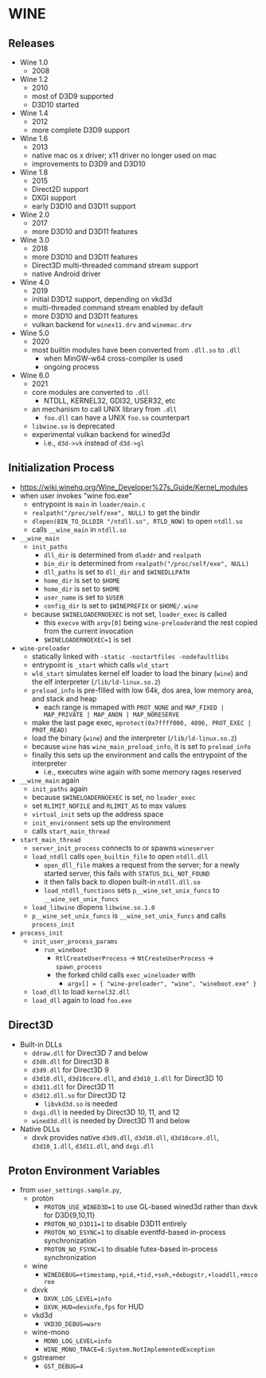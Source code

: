 WINE
====

## Releases

- Wine 1.0
  - 2008
- Wine 1.2
  - 2010
  - most of D3D9 supported
  - D3D10 started
- Wine 1.4
  - 2012
  - more complete D3D9 support
- Wine 1.6
  - 2013
  - native mac os x driver; x11 driver no longer used on mac
  - improvements to D3D9 and D3D10
- Wine 1.8
  - 2015
  - Direct2D support
  - DXGI support
  - early D3D10 and D3D11 support
- Wine 2.0
  - 2017
  - more D3D10 and D3D11 features
- Wine 3.0
  - 2018
  - more D3D10 and D3D11 features
  - Direct3D multi-threaded command stream support
  - native Android driver
- Wine 4.0
  - 2019
  - initial D3D12 support, depending on vkd3d
  - multi-threaded command stream enabled by default
  - more D3D10 and D3D11 features
  - vulkan backend for `winex11.drv` and `winemac.drv`
- Wine 5.0
  - 2020
  - most builtin modules have been converted from `.dll.so` to `.dll`
    - when MinGW-w64 cross-compiler is used
    - ongoing process
- Wine 6.0
  - 2021
  - core modules are converted to `.dll`
    - NTDLL, KERNEL32, GDI32, USER32, etc
  - an mechanism to call UNIX library from `.dll`
    - `foo.dll` can have a UNIX `foo.so` counterpart
  - `libwine.so` is deprecated
  - experimental vulkan backend for wined3d
    - i.e., `d3d->vk` instead of `d3d->gl`

## Initialization Process

- <https://wiki.winehq.org/Wine_Developer%27s_Guide/Kernel_modules>
- when user invokes "wine foo.exe"
  - entrypoint is `main` in `loader/main.c`
  - `realpath("/proc/self/exe", NULL)` to get the bindir
  - `dlopen(BIN_TO_DLLDIR "/ntdll.so", RTLD_NOW)` to open `ntdll.so`
  - calls `__wine_main` in `ntdll.so`
- `__wine_main`
  - `init_paths`
    - `dll_dir` is determined from `dladdr` and `realpath`
    - `bin_dir` is determined from `realpath("/proc/self/exe", NULL)`
    - `dll_paths` is set to `dll_dir` and `$WINEDLLPATH`
    - `home_dir` is set to `$HOME`
    - `home_dir` is set to `$HOME`
    - `user_name` is set to `$USER`
    - `config_dir` is set to `$WINEPREFIX` or `$HOME/.wine`
  - because `$WINELOADERNOEXEC` is not set, `loader_exec` is called
    - this `execve` with `argv[0]` being `wine-preloader`and the rest copied
      from the current invocation
    - `$WINELOADERNOEXEC=1` is set
- `wine-preloader`
  - statically linked with `-static -nostartfiles -nodefaultlibs`
  - entrypoint is `_start` which calls `wld_start`
  - `wld_start` simulates kernel elf loader to load the binary (`wine`) and
    the elf interpreter (`/lib/ld-linux.so.2`)
  - `preload_info` is pre-filled with low 64k, dos area, low memory area, and
    stack and heap
    - each range is mmaped with `PROT_NONE` and
      `MAP_FIXED | MAP_PRIVATE | MAP_ANON | MAP_NORESERVE`
  - make the last page exec, `mprotect(0x7ffff000, 4096, PROT_EXEC | PROT_READ)`
  - load the binary (`wine`) and the interpreter (`/lib/ld-linux.so.2`)
  - because `wine` has `wine_main_preload_info`, it is set to `preload_info`
  - finally this sets up the environment and calls the entrypoint of the
    interpreter
    - i.e., executes wine again with some memory rages reserved
- `__wine_main` again
  - `init_paths` again
  - because `$WINELOADERNOEXEC` is set, no `loader_exec`
  - set `RLIMIT_NOFILE` and `RLIMIT_AS` to max values
  - `virtual_init` sets up the address space
  - `init_environment` sets up the environment
  - calls `start_main_thread`
- `start_main_thread`
  - `server_init_process` connects to or spawns `wineserver`
  - `load_ntdll` calls `open_builtin_file` to open `ntdll.dll`
    - `open_dll_file` makes a request from the server; for a newly started
      server, this fails with `STATUS_DLL_NOT_FOUND`
    - it then falls back to dlopen built-in `ntdll.dll.so`
    - `load_ntdll_functions` sets `p__wine_set_unix_funcs` to
      `__wine_set_unix_funcs`
  - `load_libwine` dlopens `libwine.so.1.0`
  - `p__wine_set_unix_funcs` is `__wine_set_unix_funcs` and calls
    `process_init`
- `process_init`
  - `init_user_process_params`
    - `run_wineboot`
      - `RtlCreateUserProcess` -> `NtCreateUserProcess` -> `spawn_process`
      - the forked child calls `exec_wineloader` with
        - `argv[] = { "wine-preloader", "wine", "wineboot.exe" }`
  - `load_dll` to load `kernel32.dll`
  - `load_dll` again to load `foo.exe`

## Direct3D

- Built-in DLLs
  - `ddraw.dll` for Direct3D 7 and below
  - `d3d8.dll` for Direct3D 8
  - `d3d9.dll` for Direct3D 9
  - `d3d10.dll`, `d3d10core.dll`, and `d3d10_1.dll` for Direct3D 10
  - `d3d11.dll` for Direct3D 11
  - `d3d12.dll.so` for Direct3D 12
    - `libvkd3d.so` is needed
  - `dxgi.dll` is needed by Direct3D 10, 11, and 12
  - `wined3d.dll` is needed by Direct3D 11 and below
- Native DLLs
  - dxvk provides native `d3d9.dll`, `d3d10.dll`, `d3d10core.dll`,
    `d3d10_1.dll`, `d3d11.dll`, and `dxgi.dll`

## Proton Environment Variables

- from `user_settings.sample.py`,
  - proton
    - `PROTON_USE_WINED3D=1` to use GL-based wined3d rather than dxvk for
      D3D{9,10,11}
    - `PROTON_NO_D3D11=1` to disable D3D11 entirely
    - `PROTON_NO_ESYNC=1` to disable eventfd-based in-process synchronization
    - `PROTON_NO_FSYNC=1` to disable futex-based in-process synchronization
  - wine
    - `WINEDEBUG=+timestamp,+pid,+tid,+seh,+debugstr,+loaddll,+mscoree`
  - dxvk
    - `DXVK_LOG_LEVEL=info`
    - `DXVK_HUD=devinfo,fps` for HUD
  - vkd3d
    - `VKD3D_DEBUG=warn`
  - wine-mono
    - `MONO_LOG_LEVEL=info`
    - `WINE_MONO_TRACE=E:System.NotImplementedException`
  - gstreamer
    - `GST_DEBUG=4`
